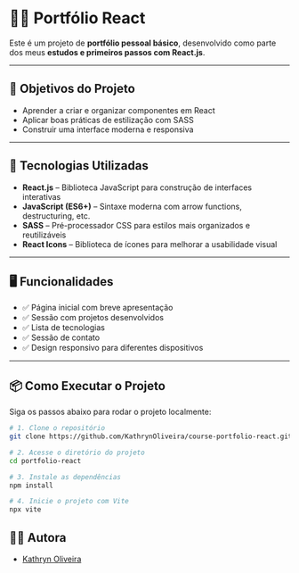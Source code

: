 # 🧑‍💻 Portfólio React

Este é um projeto de **portfólio pessoal básico**, desenvolvido como parte dos meus **estudos e primeiros passos com React.js**.

---

## 🎯 Objetivos do Projeto

- Aprender a criar e organizar componentes em React
- Aplicar boas práticas de estilização com SASS
- Construir uma interface moderna e responsiva

---

## 🚀 Tecnologias Utilizadas

- **React.js** – Biblioteca JavaScript para construção de interfaces interativas
- **JavaScript (ES6+)** – Sintaxe moderna com arrow functions, destructuring, etc.
- **SASS** – Pré-processador CSS para estilos mais organizados e reutilizáveis
- **React Icons** – Biblioteca de ícones para melhorar a usabilidade visual

---

## 🖥️ Funcionalidades

- ✅ Página inicial com breve apresentação
- ✅ Sessão com projetos desenvolvidos
- ✅ Lista de tecnologias
- ✅ Sessão de contato
- ✅ Design responsivo para diferentes dispositivos

---

## 📦 Como Executar o Projeto

Siga os passos abaixo para rodar o projeto localmente:

```bash
# 1. Clone o repositório
git clone https://github.com/KathrynOliveira/course-portfolio-react.git

# 2. Acesse o diretório do projeto
cd portfolio-react

# 3. Instale as dependências
npm install

# 4. Inicie o projeto com Vite
npx vite
```

## 👨‍💻 Autora

- [Kathryn Oliveira](https://github.com/KathrynOliveira)
